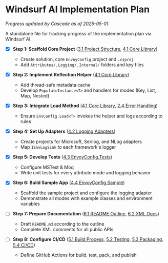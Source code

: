 # Windsurf AI Implementation Plan

_Progress updated by Cascade as of 2025-05-01._

A standalone file for tracking progress of the implementation plan via Windsurf AI.

- [x] **Step 1: Scaffold Core Project** ([3.1 Project Structure](blueprint.md#31-ascii-tree-diagram), [4.1 Core Library](blueprint.md#41-envoyconfig-core-library-net80))
  - Create solution, core `EnvoyConfig` project and `.csproj`
  - Add `Attributes/`, `Logging/`, `Internal/` folders and key files

- [x] **Step 2: Implement Reflection Helper** ([4.1 Core Library](blueprint.md#41-envoyconfig-core-library-net80))
  - Add thread-safe metadata cache
  - Develop `PopulateInstance<T>` and handlers for modes (Key, List, Map, Nested)

- [x] **Step 3: Integrate Load Method** ([4.1 Core Library](blueprint.md#41-envoyconfig-core-library-net80), [2.4 Error Handling](blueprint.md#24-error-handling-logging-vs-exceptions))
  - Ensure `EnvConfig.Load<T>` invokes the helper and logs according to rules

- [x] **Step 4: Set Up Adapters** ([4.2 Logging Adapters](blueprint.md#42-logging-adapters-envoyconfigadapters-net80))
  - Create projects for Microsoft, Serilog, and NLog adapters
  - Map `IEnvLogSink` to each framework's logger

- [x] **Step 5: Develop Tests** ([4.3 EnvoyConfig.Tests](blueprint.md#43-envoyconfigtests-net80))
  - Configure MSTest & Moq
  - Write unit tests for every attribute mode and logging behavior

- [x] **Step 6: Build Sample App** ([4.4 EnvoyConfig.Sample](blueprint.md#44-envoyconfig-sample-net80))
  - Scaffold the sample project and configure the logging adapter
  - Demonstrate all modes with example classes and environment variables

- [ ] **Step 7: Prepare Documentation** ([6.1 README Outline](blueprint.md#61-readmemd-outline-solution-root), [6.2 XML Docs](blueprint.md#62-xml-documentation-comments))
  - Draft `README.md` according to the outline
  - Complete XML comments for all public APIs

- [ ] **Step 8: Configure CI/CD** ([5.1 Build Process](blueprint.md#51-build-process), [5.2 Testing](blueprint.md#52-testing), [5.3 Packaging](blueprint.md#53-packaging), [5.4 CI/CD](blueprint.md#54-cicd))
  - Define GitHub Actions for build, test, pack, and publish
